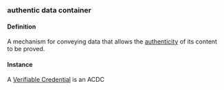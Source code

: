 ### authentic data container

<h4>Definition</h4><p>A mechanism for conveying data that allows the <a href="authenticity">authenticity</a> of its content to be proved.</p><h4>Instance</h4><p>A <a href="https://w3.org/TR/vc-data-model/">Verifiable Credential</a> is an ACDC</p>